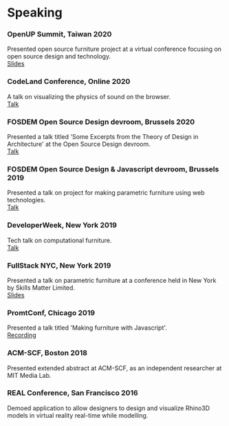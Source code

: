 # Speaking

### OpenUP Summit, Taiwan 2020
Presented open source furniture project at a virtual conference focusing on open source design and technology.  
[Slides](https://docs.google.com/presentation/d/1XMVyVNjuE32Nm3pUIUcMlvm0PQ68uAN9mcLe4nNm6ms/edit?usp=sharing)

### CodeLand Conference, Online 2020
A talk on visualizing the physics of sound on the browser.  
[Talk](https://dev.to/amitlzkpa/seeing-sound-with-amit-nambiar-18ik)

### FOSDEM Open Source Design devroom, Brussels 2020
Presented a talk titled 'Some Excerpts from the Theory of Design in Architecture' at the Open Source Design devroom.  
[Talk](https://fosdem.org/2020/schedule/event/some_excerpts_from_theory_of_design_in_architecture/)

### FOSDEM Open Source Design & Javascript devroom, Brussels 2019
Presented a talk on project for making parametric furniture using web technologies.  
[Talk](https://archive.fosdem.org/2019/schedule/event/furniture_javascript/)

### DeveloperWeek, New York 2019
Tech talk on computational furniture.  
[Talk](https://developerweeknewyork2019.sched.com/event/OsIk/pro-talk-making-furniture-with-javascript)

### FullStack NYC, New York 2019
Presented a talk on parametric furniture at a conference held in New York by Skills Matter Limited.  
[Slides](https://docs.google.com/presentation/d/1XMVyVNjuE32Nm3pUIUcMlvm0PQ68uAN9mcLe4nNm6ms/edit?usp=sharing)

### PromtConf, Chicago 2019
Presented a talk titled 'Making furniture with Javascript'.  
[Recording](https://drive.google.com/file/d/1LzNVlFqyLi_TG3qMTb7iXV4emEUXaDau/view)

### ACM-SCF, Boston 2018
Presented extended abstract at ACM-SCF, as an independent researcher at MIT Media Lab.

### REAL Conference, San Francisco 2016
Demoed application to allow designers to design and visualize Rhino3D models in virtual reality real-time while modelling.
